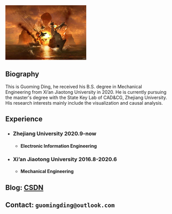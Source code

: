 <img src='./icon.jpg' width='50%' alt='wargame red dragon' title='wargame red dragon'/>

## Biography

This is Guoming Ding, he received his B.S. degree in Mechanical Engineering from Xi’an Jiaotong University in 2020. He is currently pursuing the master's degree with the State Key Lab of CAD&CG, Zhejiang University. His research interests mainly include the visualization and causal analysis.
## Experience
- ### Zhejiang University 2020.9-now
    - #### Electronic Information Engineering 
- ### Xi’an Jiaotong University 2016.8-2020.6
    - #### Mechanical Engineering 

## Blog: [CSDN](https://blog.csdn.net/qq_37613112)

## Contact: `guomingding@outlook.com`
